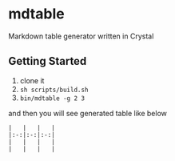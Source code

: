# mdtable
Markdown table generator written in Crystal

## Getting Started 
1. clone it
2. `sh scripts/build.sh`
3. `bin/mdtable -g 2 3`

and then you will see generated table like below

```
|   |   |   |
|:-:|:-:|:-:|
|   |   |   |
|   |   |   |
```

